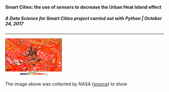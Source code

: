 #### **Smart Cities: the use of sensors to decrease the Urban Heat Island effect**
##### A Data Science for Smart Cities project carried out with Python | October 24, 2017
---

<img src="/images/Atlanta_thermal.jpg" width="180" height="120"> 


The image above was collected by NASA ([source](https://commons.wikimedia.org/w/index.php?curid=6026139)) 
to show
